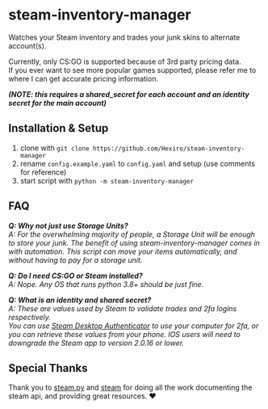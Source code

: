 # steam-inventory-manager
Watches your Steam inventory and trades your junk skins to alternate account(s).<br/>

Currently, only CS:GO is supported because of 3rd party pricing data.<br/>
If you ever want to see more popular games supported, please refer me to where I can get accurate pricing information.

***(NOTE: this requires a shared_secret for each account and an identity secret for the main account)***

## Installation & Setup
1. clone with `git clone https://github.com/Hexiro/steam-inventory-manager`
2. rename `config.example.yaml` to `config.yaml` and setup (use comments for reference)
3. start script with `python -m steam-inventory-manager`

## FAQ

***Q: Why not just use Storage Units?***<br/>
*A: For the overwhelming majority of people, a Storage Unit will be enough to store your junk.
The benefit of using steam-inventory-manager comes in with automation. 
This script can move your items automatically, and without having to pay for a storage unit.*

***Q: Do I need CS:GO or Steam installed?***<br/>
*A: Nope. Any OS that runs python 3.8+ should be just fine.*

***Q: What is an identity and shared secret?***<br>
*A: These are values used by Steam to validate trades and 2fa logins respectively. <br>
You can use [Steam Desktop Authenticator](https://github.com/Jessecar96/SteamDesktopAuthenticator) to use your computer for 2fa, or you can retrieve these values from your phone. IOS users will need to downgrade the Steam app to version 2.0.16 or lower.*

## Special Thanks
Thank you to [steam.py](https://github.com/Gobot1234/steam.py) and [steam](https://github.com/ValvePython/steam)
for doing all the work documenting the steam api, and providing great resources. ♥
